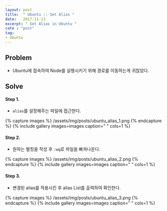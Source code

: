 ```yaml
---
layout: post
title:  " Ubuntu :: Set Alias "
date:   2017-11-13
excerpt: " Set Alias in Ubuntu "
cate : "post"
tag:
- Ubuntu
---
```


## Problem

* Ubuntu에 접속하여 Node를 실행시키기 위해 경로를 이동하는게 귀찮았다.

## Solve

#### Step 1. 

* `alias`를 설정해주는 파일에 접근한다.

{% capture images %}
	/assets/img/posts/ubuntu_alias_1.png
{% endcapture %}
{% include gallery images=images caption=" " cols=1 %}

#### Step 2.
 
* 원하는 별칭을 작성 후 `:wq`로 파일을 빠져나온다.

{% capture images %}
	/assets/img/posts/ubuntu_alias_2.png
{% endcapture %}
{% include gallery images=images caption=" " cols=1 %}

#### Step 3.

* 변경된 alias를 적용시킨 후 alias List를 출력하여 확인한다.

{% capture images %}
	/assets/img/posts/ubuntu_alias_3.png
{% endcapture %}
{% include gallery images=images caption=" " cols=1 %}


